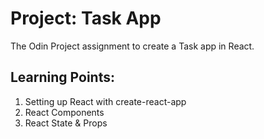 # Project: Task App

The Odin Project assignment to create a Task app in React.

## Learning Points:

1. Setting up React with create-react-app
2. React Components
3. React State & Props
